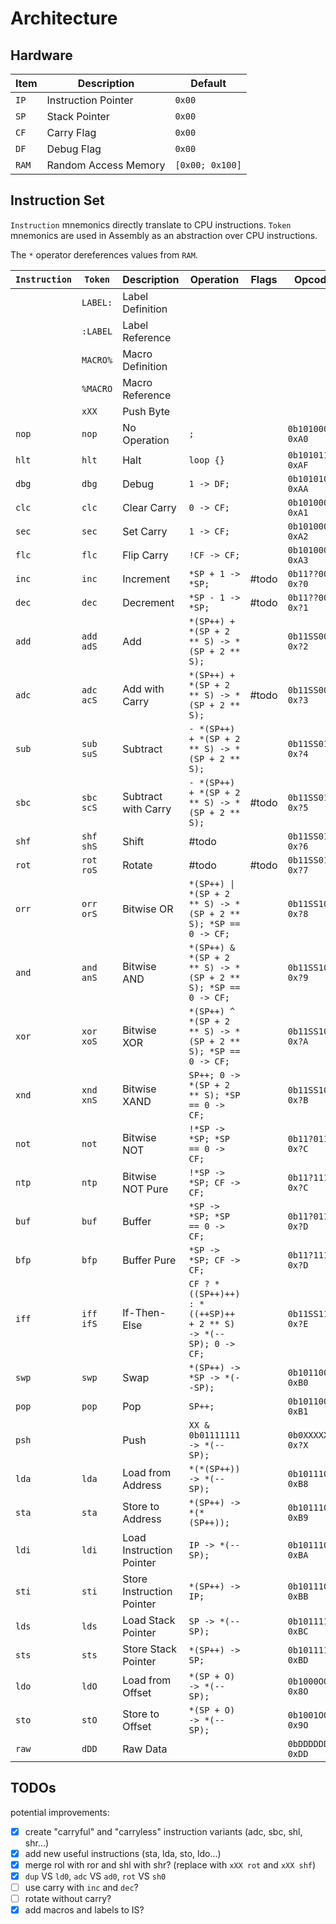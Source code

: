 # Architecture

## Hardware

| Item  | Description          | Default         |
| ----- | -------------------- | --------------- |
| `IP`  | Instruction Pointer  | `0x00`          |
| `SP`  | Stack Pointer        | `0x00`          |
| `CF`  | Carry Flag           | `0x00`          |
| `DF`  | Debug Flag           | `0x00`          |
| `RAM` | Random Access Memory | `[0x00; 0x100]` |

## Instruction Set

`Instruction` mnemonics directly translate to CPU instructions. `Token` mnemonics are used in Assembly as an abstraction over CPU instructions.

The `*` operator dereferences values from `RAM`.

| `Instruction` | `Token`     | Description               | Operation                                                      | Flags | Opcode              |
| ------------- | ----------- | ------------------------- | -------------------------------------------------------------- | ----- | ------------------- |
|               | `LABEL:`    | Label Definition          |                                                                |       |                     |
|               | `:LABEL`    | Label Reference           |                                                                |       |                     |
|               | `MACRO%`    | Macro Definition          |                                                                |       |                     |
|               | `%MACRO`    | Macro Reference           |                                                                |       |                     |
|               | `xXX`       | Push Byte                 |                                                                |       |                     |
| `nop`         | `nop`       | No Operation              | `;`                                                            |       | `0b10100000` `0xA0` |
| `hlt`         | `hlt`       | Halt                      | `loop {}`                                                      |       | `0b10101111` `0xAF` |
| `dbg`         | `dbg`       | Debug                     | `1 -> DF;`                                                     |       | `0b10101010` `0xAA` |
| `clc`         | `clc`       | Clear Carry               | `0 -> CF;`                                                     |       | `0b10100001` `0xA1` |
| `sec`         | `sec`       | Set Carry                 | `1 -> CF;`                                                     |       | `0b10100010` `0xA2` |
| `flc`         | `flc`       | Flip Carry                | `!CF -> CF;`                                                   |       | `0b10100011` `0xA3` |
| `inc`         | `inc`       | Increment                 | `*SP + 1 -> *SP;`                                              | #todo | `0b11??0000` `0x?0` |
| `dec`         | `dec`       | Decrement                 | `*SP - 1 -> *SP;`                                              | #todo | `0b11??0001` `0x?1` |
| `add`         | `add` `adS` | Add                       | `*(SP++) + *(SP + 2 ** S) -> *(SP + 2 ** S);`                  |       | `0b11SS0010` `0x?2` |
| `adc`         | `adc` `acS` | Add with Carry            | `*(SP++) + *(SP + 2 ** S) -> *(SP + 2 ** S);`                  | #todo | `0b11SS0011` `0x?3` |
| `sub`         | `sub` `suS` | Subtract                  | `- *(SP++) + *(SP + 2 ** S) -> *(SP + 2 ** S);`                |       | `0b11SS0100` `0x?4` |
| `sbc`         | `sbc` `scS` | Subtract with Carry       | `- *(SP++) + *(SP + 2 ** S) -> *(SP + 2 ** S);`                | #todo | `0b11SS0101` `0x?5` |
| `shf`         | `shf` `shS` | Shift                     | #todo                                                          |       | `0b11SS0110` `0x?6` |
| `rot`         | `rot` `roS` | Rotate                    | #todo                                                          | #todo | `0b11SS0111` `0x?7` |
| `orr`         | `orr` `orS` | Bitwise OR                | `*(SP++) \| *(SP + 2 ** S) -> *(SP + 2 ** S); *SP == 0 -> CF;` |       | `0b11SS1000` `0x?8` |
| `and`         | `and` `anS` | Bitwise AND               | `*(SP++) & *(SP + 2 ** S) -> *(SP + 2 ** S); *SP == 0 -> CF;`  |       | `0b11SS1001` `0x?9` |
| `xor`         | `xor` `xoS` | Bitwise XOR               | `*(SP++) ^ *(SP + 2 ** S) -> *(SP + 2 ** S); *SP == 0 -> CF;`  |       | `0b11SS1010` `0x?A` |
| `xnd`         | `xnd` `xnS` | Bitwise XAND              | `SP++; 0 -> *(SP + 2 ** S); *SP == 0 -> CF;`                   |       | `0b11SS1011` `0x?B` |
| `not`         | `not`       | Bitwise NOT               | `!*SP -> *SP; *SP == 0 -> CF;`                                 |       | `0b11?01100` `0x?C` |
| `ntp`         | `ntp`       | Bitwise NOT Pure          | `!*SP -> *SP; CF -> CF;`                                       |       | `0b11?11100` `0x?C` |
| `buf`         | `buf`       | Buffer                    | `*SP -> *SP; *SP == 0 -> CF;`                                  |       | `0b11?01101` `0x?D` |
| `bfp`         | `bfp`       | Buffer Pure               | `*SP -> *SP; CF -> CF;`                                        |       | `0b11?11101` `0x?D` |
| `iff`         | `iff` `ifS` | If-Then-Else              | `CF ? *((SP++)++) : *((++SP)++ + 2 ** S) -> *(--SP); 0 -> CF;` |       | `0b11SS1110` `0x?E` |
| `swp`         | `swp`       | Swap                      | `*(SP++) -> *SP -> *(--SP);`                                   |       | `0b10110000` `0xB0` |
| `pop`         | `pop`       | Pop                       | `SP++;`                                                        |       | `0b10110001` `0xB1` |
| `psh`         |             | Push                      | `XX & 0b01111111 -> *(--SP);`                                  |       | `0b0XXXXXXX` `0x?X` |
| `lda`         | `lda`       | Load from Address         | `*(*(SP++)) -> *(--SP);`                                       |       | `0b10111000` `0xB8` |
| `sta`         | `sta`       | Store to Address          | `*(SP++) -> *(*(SP++));`                                       |       | `0b10111001` `0xB9` |
| `ldi`         | `ldi`       | Load Instruction Pointer  | `IP -> *(--SP);`                                               |       | `0b10111010` `0xBA` |
| `sti`         | `sti`       | Store Instruction Pointer | `*(SP++) -> IP;`                                               |       | `0b10111011` `0xBB` |
| `lds`         | `lds`       | Load Stack Pointer        | `SP -> *(--SP);`                                               |       | `0b10111100` `0xBC` |
| `sts`         | `sts`       | Store Stack Pointer       | `*(SP++) -> SP;`                                               |       | `0b10111101` `0xBD` |
| `ldo`         | `ldO`       | Load from Offset          | `*(SP + O) -> *(--SP);`                                        |       | `0b1000OOOO` `0x8O` |
| `sto`         | `stO`       | Store to Offset           | `*(SP + O) -> *(--SP);`                                        |       | `0b1001OOOO` `0x9O` |
| `raw`         | `dDD`       | Raw Data                  |                                                                |       | `0bDDDDDDDD` `0xDD` |

## TODOs

potential improvements:

- [x] create "carryful" and "carryless" instruction variants (adc, sbc, shl, shr...)
- [x] add new useful instructions (sta, lda, sto, ldo...)
- [x] merge rol with ror and shl with shr? (replace with `xXX rot` and `xXX shf`)
- [x] `dup` VS `ld0`, `adc` VS `ad0`, `rot` VS `sh0`
- [ ] use carry with `inc` and `dec`?
- [ ] rotate without carry?
- [x] add macros and labels to IS?
